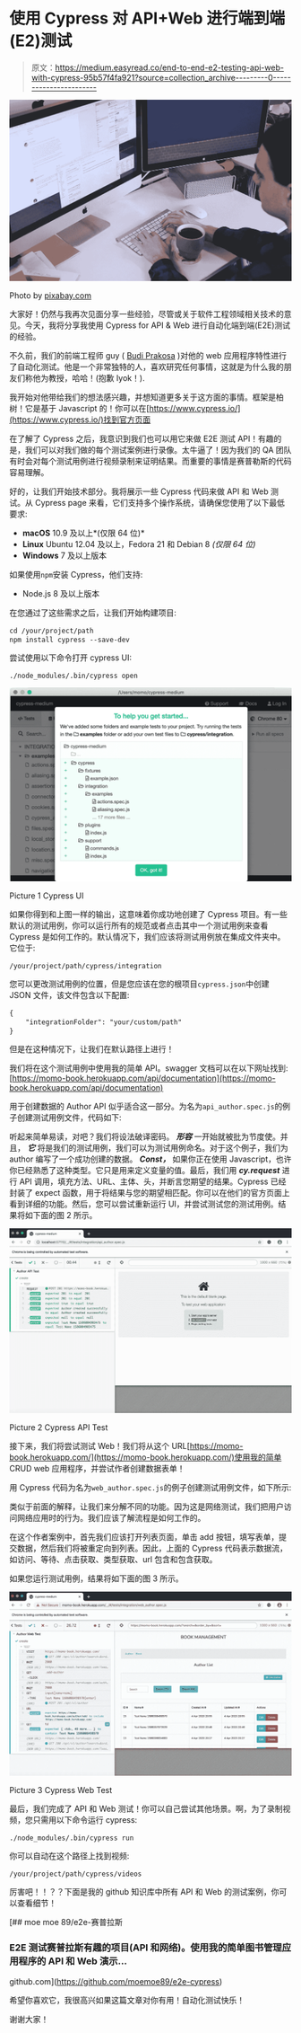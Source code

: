 # 使用 Cypress 对 API+Web 进行端到端(E2)测试

> 原文：<https://medium.easyread.co/end-to-end-e2-testing-api-web-with-cypress-95b57f4fa921?source=collection_archive---------0----------------------->

![](img/87a26b665326ec63b4e006876b64f8e5.png)

Photo by [pixabay.com](https://pixabay.com/photos/typing-computer-desk-hoe-office-849806/)

大家好！仍然与我再次见面分享一些经验，尽管或关于软件工程领域相关技术的意见。今天，我将分享我使用 Cypress for API & Web 进行自动化端到端(E2E)测试的经验。

不久前，我们的前端工程师 guy ( [Budi Prakosa](https://medium.com/u/b3ee13e6c83d?source=post_page-----95b57f4fa921--------------------------------) )对他的 web 应用程序特性进行了自动化测试。他是一个非常独特的人，喜欢研究任何事情，这就是为什么我的朋友们称他为教授，哈哈！(抱歉 Iyok！).

我开始对他带给我们的想法感兴趣，并想知道更多关于这方面的事情。框架是柏树！它是基于 Javascript 的！你可以在[https://www.cypress.io/](https://www.cypress.io/)找到官方页面

在了解了 Cypress 之后，我意识到我们也可以用它来做 E2E 测试 API！有趣的是，我们可以对我们做的每个测试案例进行录像。太牛逼了！因为我们的 QA 团队有时会对每个测试用例进行视频录制来证明结果。而重要的事情是赛普勒斯的代码容易理解。

好的，让我们开始技术部分。我将展示一些 Cypress 代码来做 API 和 Web 测试。从 Cypress page 来看，它们支持多个操作系统，请确保您使用了以下最低要求:

*   **macOS** 10.9 及以上*(仅限 64 位)*
*   **Linux** Ubuntu 12.04 及以上，Fedora 21 和 Debian 8 *(仅限 64 位)*
*   **Windows** 7 及以上版本

如果使用`npm`安装 Cypress，他们支持:

*   Node.js 8 及以上版本

在您通过了这些需求之后，让我们开始构建项目:

```
cd /your/project/path
npm install cypress --save-dev
```

尝试使用以下命令打开 cypress UI:

```
./node_modules/.bin/cypress open
```

![](img/7751895a1bb169d2602808cce0357d03.png)

Picture 1 Cypress UI

如果你得到和上图一样的输出，这意味着你成功地创建了 Cypress 项目。有一些默认的测试用例，你可以运行所有的规范或者点击其中一个测试用例来查看 Cypress 是如何工作的。默认情况下，我们应该将测试用例放在集成文件夹中。它位于:

```
/your/project/path/cypress/integration
```

您可以更改测试用例的位置，但是您应该在您的根项目`cypress.json`中创建 JSON 文件，该文件包含以下配置:

```
{
    "integrationFolder": "your/custom/path"
}
```

但是在这种情况下，让我们在默认路径上进行！

我们将在这个测试用例中使用我的简单 API。swagger 文档可以在以下网址找到:[https://momo-book.herokuapp.com/api/documentation](https://momo-book.herokuapp.com/api/documentation)

用于创建数据的 Author API 似乎适合这一部分。为名为`api_author.spec.js`的例子创建测试用例文件，代码如下:

听起来简单易读，对吧？我们将设法破译密码。 ***形容*** 一开始就被批为节度使。并且， ***它*** 将是我们的测试用例，我们可以为测试用例命名。对于这个例子，我们为 author 编写了一个成功创建的数据。 ***Const，*** 如果你正在使用 Javascript，也许你已经熟悉了这种类型。它只是用来定义变量的值。最后，我们用 ***cy.request*** 进行 API 调用，填充方法、URL、主体、头，并断言您期望的结果。Cypress 已经封装了 expect 函数，用于将结果与您的期望相匹配。你可以在他们的官方页面上看到详细的功能。然后，您可以尝试重新运行 UI，并尝试测试您的测试用例。结果将如下面的图 2 所示。

![](img/48a1c98020125b84acf6c9e7a5f0b5fd.png)

Picture 2 Cypress API Test

接下来，我们将尝试测试 Web！我们将从这个 URL[https://momo-book.herokuapp.com/](https://momo-book.herokuapp.com/)使用我的简单 CRUD web 应用程序，并尝试作者创建数据表单！

用 Cypress 代码为名为`web_author.spec.js`的例子创建测试用例文件，如下所示:

类似于前面的解释，让我们来分解不同的功能。因为这是网络测试，我们把用户访问网络应用时的行为。我们应该了解流程是如何工作的。

在这个作者案例中，首先我们应该打开列表页面，单击 add 按钮，填写表单，提交数据，然后我们将被重定向到列表。因此，上面的 Cypress 代码表示数据流，如访问、等待、点击获取、类型获取、url 包含和包含获取。

如果您运行测试用例，结果将如下面的图 3 所示。

![](img/a68ce06d518d8593fe7510636919d720.png)

Picture 3 Cypress Web Test

最后，我们完成了 API 和 Web 测试！你可以自己尝试其他场景。啊，为了录制视频，您只需用以下命令运行 cypress:

```
./node_modules/.bin/cypress run
```

你可以自动在这个路径上找到视频:

```
/your/project/path/cypress/videos
```

厉害吧！！？？下面是我的 github 知识库中所有 API 和 Web 的测试案例，你可以查看细节！

[](https://github.com/moemoe89/e2e-cypress) [## moe moe 89/e2e-赛普拉斯

### E2E 测试赛普拉斯有趣的项目(API 和网络)。使用我的简单图书管理应用程序的 API 和 Web 演示…

github.com](https://github.com/moemoe89/e2e-cypress) 

希望你喜欢它，我很高兴如果这篇文章对你有用！自动化测试快乐！

谢谢大家！